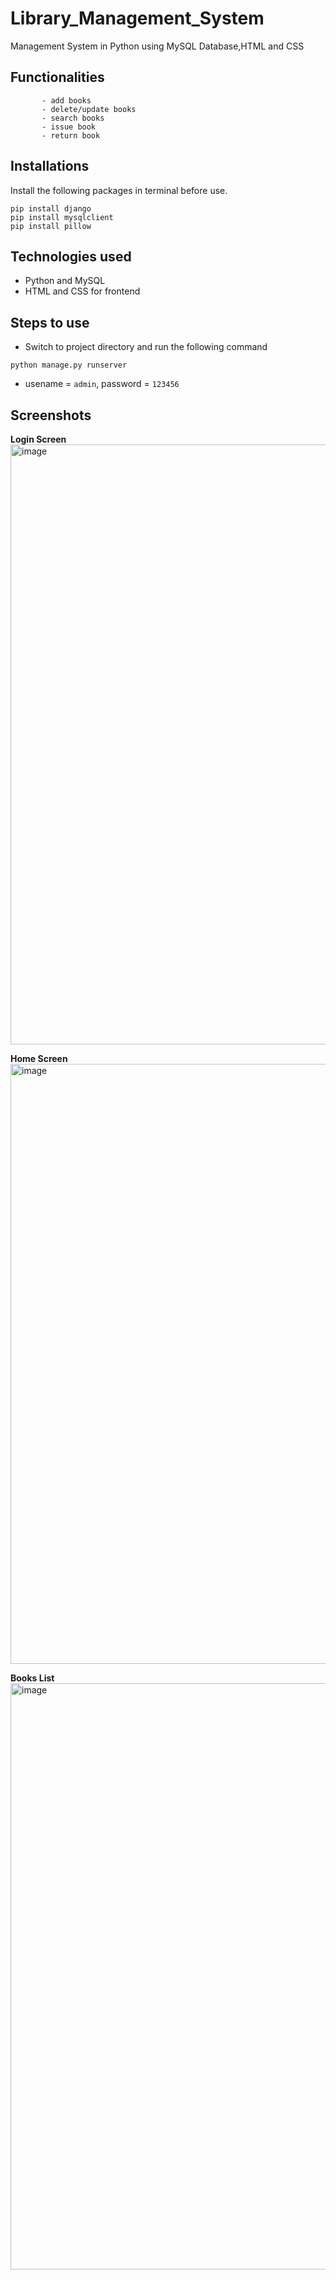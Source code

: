 # Library_Management_System
Management System in Python using MySQL Database,HTML and CSS

## Functionalities  
           - add books
           - delete/update books
           - search books
           - issue book
           - return book
          
         
## Installations
Install the following packages in terminal before use.
```
pip install django
pip install mysqlclient
pip install pillow

```


## Technologies used 
* Python and MySQL
* HTML and CSS for frontend


## Steps to use

  * Switch to project directory and run the following command 
  ```bigquery
  python manage.py runserver
  ```
  * usename = `admin`, password = `123456`

## Screenshots

**Login Screen**
<img width="960" alt="image" src="https://user-images.githubusercontent.com/91377059/144631917-d0c03ba2-baf2-4d52-81c4-3cf82a7df133.png">

**Home Screen**
<img width="960" alt="image" src="https://user-images.githubusercontent.com/91377059/144631642-a92ba7f2-41cb-4dbb-9bae-ab7c783e8447.png">

**Books List**
<img width="938" alt="image" src="https://user-images.githubusercontent.com/91377059/144632163-b85d3f02-02a3-4ea5-b082-ebbfe696cde9.png">

